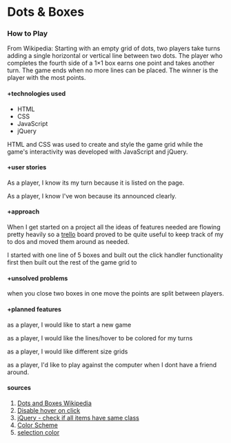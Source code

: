 # Dots & Boxes

### How to Play
From Wikipedia: Starting with an empty grid of dots, two players take turns adding a single horizontal or vertical line between two dots. The player who completes the fourth side of a 1×1 box earns one point and takes another turn. The game ends when no more lines can be placed. The winner is the player with the most points.

#### +technologies used
* HTML
* CSS
* JavaScript
* jQuery 

HTML and CSS was used to create and style the game grid while the game's interactivity was developed with JavaScript and jQuery. 

#### +user stories

As a player, I know its my turn because it is listed on the page. 

As a player, I know I've won because its announced clearly. 

#### +approach
When I get started on a project all the ideas of features needed are flowing pretty heavily so a [trello](https://trello.com/b/xOyRntr1/dots-and-boxes) board proved to be quite useful to keep track of my to dos and moved them around as needed. 

I started with one line of 5 boxes and built out the click handler functionality first then built out the rest of the game grid to 

#### +unsolved problems
when you close two boxes in one move the points are split between players. 

#### +planned features
as a player, I would like to start a new game

as a player, I would like the lines/hover to be colored for my turns

as a player, I would like different size grids 

as a player, I'd like to play against the computer when I dont have a friend around. 

#### sources
1. [Dots and Boxes Wikipedia](https://en.wikipedia.org/wiki/Dots_and_Boxes)
2. [Disable hover on click](https://stackoverflow.com/questions/30118246/disable-hover-on-click)
3. [jQuery - check if all items have same class](https://stackoverflow.com/questions/7485066/check-if-all-items-have-the-same-class)
4. [Color Scheme](https://coolors.co/d1d1d1-dae8e4-7d8186-c3bef7-8a4fff)
5. [selection color](https://css-tricks.com/overriding-the-default-text-selection-color-with-css/)